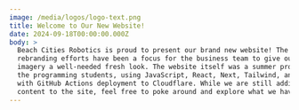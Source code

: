 ```yaml
---
image: /media/logos/logo-text.png
title: Welcome to Our New Website!
date: 2024-09-18T00:00:00.000Z
body: >
  Beach Cities Robotics is proud to present our brand new website! The recent
  rebranding efforts have been a focus for the business team to give our team
  imagery a well-needed fresh look. The website itself was a summer project for
  the programming students, using JavaScript, React, Next, Tailwind, and TinaCMS
  with GitHub Actions deployment to Cloudflare. While we are still adding
  content to the site, feel free to poke around and explore what we have so far!
---
```


